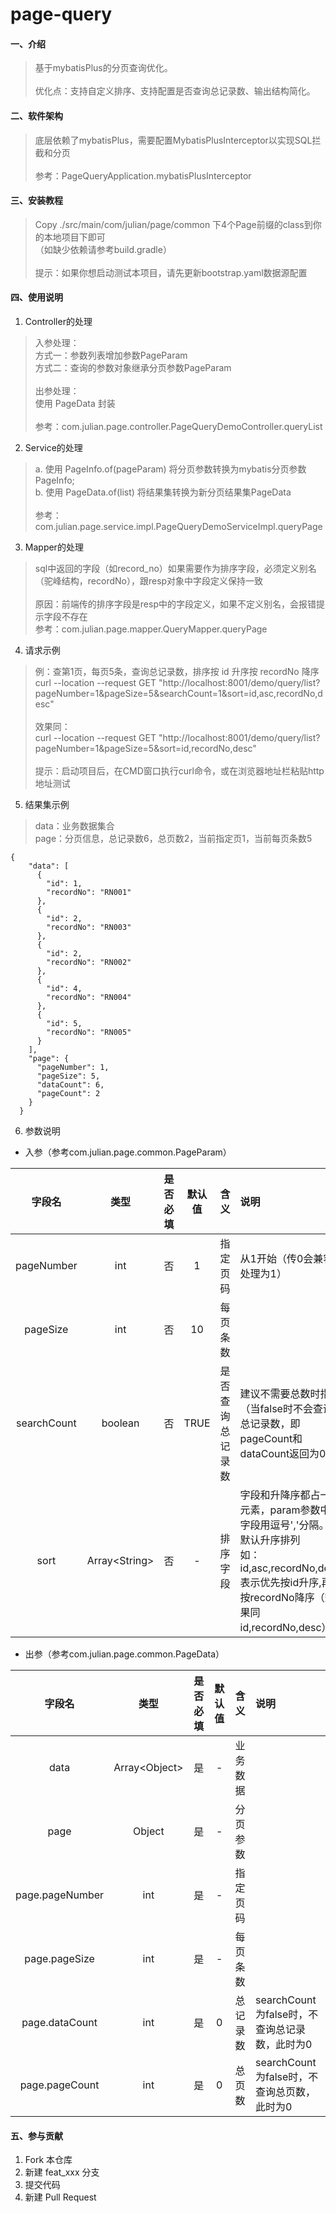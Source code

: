 # page-query

#### 一、介绍
>基于mybatisPlus的分页查询优化。<br><br>优化点：支持自定义排序、支持配置是否查询总记录数、输出结构简化。

#### 二、软件架构
>底层依赖了mybatisPlus，需要配置MybatisPlusInterceptor以实现SQL拦截和分页<br><br>参考：PageQueryApplication.mybatisPlusInterceptor

#### 三、安装教程

>Copy ./src/main/com/julian/page/common 下4个Page前缀的class到你的本地项目下即可<br>（如缺少依赖请参考build.gradle）
><br><br>提示：如果你想启动测试本项目，请先更新bootstrap.yaml数据源配置

#### 四、使用说明

1. Controller的处理

> 入参处理：<br>
>  方式一：参数列表增加参数PageParam<br>
>  方式二：查询的参数对象继承分页参数PageParam<br><br>
> 出参处理：<br>
> 使用 PageData 封装<br><br>
> 参考：com.julian.page.controller.PageQueryDemoController.queryList

2. Service的处理 

> a. 使用 PageInfo.of(pageParam) 将分页参数转换为mybatis分页参数PageInfo;<br>
> b. 使用 PageData.of(list) 将结果集转换为新分页结果集PageData<br><br>
> 参考：com.julian.page.service.impl.PageQueryDemoServiceImpl.queryPage

3. Mapper的处理

> sql中返回的字段（如record_no）如果需要作为排序字段，必须定义别名（驼峰结构，recordNo），跟resp对象中字段定义保持一致<br><br>
> 原因：前端传的排序字段是resp中的字段定义，如果不定义别名，会报错提示字段不存在<br>
> 参考：com.julian.page.mapper.QueryMapper.queryPage

4. 请求示例 
  
> 例：查第1页，每页5条，查询总记录数，排序按 id 升序按 recordNo 降序<br>
> curl --location --request GET "http://localhost:8001/demo/query/list?pageNumber=1&pageSize=5&searchCount=1&sort=id,asc,recordNo,desc"<br>
> <br>效果同：<br>
> curl --location --request GET "http://localhost:8001/demo/query/list?pageNumber=1&pageSize=5&sort=id,recordNo,desc"<br><br>
> 提示：启动项目后，在CMD窗口执行curl命令，或在浏览器地址栏粘贴http地址测试

5. 结果集示例
> data：业务数据集合<br>
> page：分页信息，总记录数6，总页数2，当前指定页1，当前每页条数5
```
{
    "data": [
      {
        "id": 1,
        "recordNo": "RN001"
      },
      {
        "id": 2,
        "recordNo": "RN003"
      },
      {
        "id": 2,
        "recordNo": "RN002"
      },
      {
        "id": 4,
        "recordNo": "RN004"
      },
      {
        "id": 5,
        "recordNo": "RN005"
      }
    ],
    "page": {
      "pageNumber": 1,
      "pageSize": 5,
      "dataCount": 6,
      "pageCount": 2
    }
  }
```

6. 参数说明
- 入参（参考com.julian.page.common.PageParam）

|     字段名     | 类型 | 是否必填 | 默认值 |    含义    | 说明                                                                                                                   | 
|:----:|:----:|:----:|:----:|:----:|:---------------------------------------------------------------------------------------------------------------------|
| pageNumber  | int | 否 | 1 |   指定页码    | 从1开始（传0会兼容处理为1）                                                                                                      | 
|  pageSize   | int | 否 | 10 |   每页条数   |                                                                                                                      | 
| searchCount | boolean | 否 | TRUE | 是否查询总记录数 | 建议不需要总数时指定（当false时不会查询总记录数，即pageCount和dataCount返回为0）                                                                 | 
|    sort     | Array&lt;String> | 否 | - |   排序字段   | 字段和升降序都占一个元素，param参数中该字段用逗号','分隔。<br/>默认升序排列<br/>如：id,asc,recordNo,desc 表示优先按id升序,再按recordNo降序（效果同 id,recordNo,desc） | 

- 出参（参考com.julian.page.common.PageData）

| 字段名 | 类型 | 是否必填 | 默认值 |  含义  | 说明                              | 
|:----:|:----:|:----:|:----:|:----:|:--------------------------------|
| data |Array&lt;Object>|  是   | - | 业务数据 |
| page |Object|  是   | - | 分页参数 |
| page.pageNumber | int |  是   | - | 指定页码 |
| page.pageSize | int |  是   | - | 每页条数 |
| page.dataCount | int |  是   | 0 | 总记录数 | searchCount为false时，不查询总记录数，此时为0 | 
| page.pageCount | int |  是   | 0 | 总页数  | searchCount为false时，不查询总页数，此时为0  | 

#### 五、参与贡献

1.  Fork 本仓库
2.  新建 feat_xxx 分支
3.  提交代码
4.  新建 Pull Request
